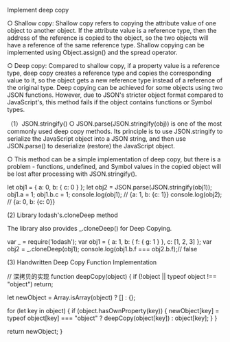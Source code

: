 Implement deep copy

  ○ Shallow copy: Shallow copy refers to copying the attribute value of one object to another object. If the attribute value is a reference type, then the address of the reference is copied to the object, so the two objects will have a reference of the same reference type. Shallow copying can be implemented using Object.assign() and the spread operator.

  ○ Deep copy: Compared to shallow copy, if a property value is a reference type, deep copy creates a reference type and copies the corresponding value to it, so the object gets a new reference type instead of a reference of the original type. Deep copying can be achieved for some objects using two JSON functions. However, due to JSON's stricter object format compared to JavaScript's, this method fails if the object contains functions or Symbol types.

（1）JSON.stringify()
  ○ JSON.parse(JSON.stringify(obj)) is one of the most commonly used deep copy methods. Its principle is to use JSON.stringify to serialize the JavaScript object into a JSON string, and then use JSON.parse() to deserialize (restore) the JavaScript object.

  ○ This method can be a simple implementation of deep copy, but there is a problem -  functions, undefined, and Symbol values in the copied object will be lost after processing with JSON.stringify().

let obj1 = {  a: 0,
              b: {
                 c: 0
                 }
            };
let obj2 = JSON.parse(JSON.stringify(obj1));
obj1.a = 1;
obj1.b.c = 1;
console.log(obj1); // {a: 1, b: {c: 1}}
console.log(obj2); // {a: 0, b: {c: 0}}

(2) Library lodash's.cloneDeep method

The library also provides _.cloneDeep() for Deep Copying.

var _ = require('lodash');
var obj1 = {
    a: 1,
    b: { f: { g: 1 } },
    c: [1, 2, 3]
};
var obj2 = _.cloneDeep(obj1);
console.log(obj1.b.f === obj2.b.f);// false

(3) Handwritten Deep Copy Function Implementation

// 深拷贝的实现
function deepCopy(object) {
  if (!object || typeof object !== "object") return;

  let newObject = Array.isArray(object) ? [] : {};

  for (let key in object) {
    if (object.hasOwnProperty(key)) {
      newObject[key] =
        typeof object[key] === "object" ? deepCopy(object[key]) : object[key];
    }
  }

  return newObject;
}
